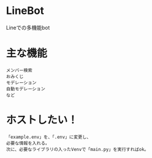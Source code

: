 # LineBot
Lineでの多機能bot

# 主な機能
```
メンバー検索
おみくじ
モデレーション
自動モデレーション
など
```

# ホストしたい！
```
「example.env」を、「.env」に変更し、
必要な情報を入れる。
次に、必要なライブラリの入ったVenvで「main.py」を実行すればok。
```